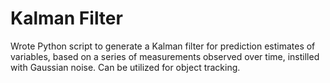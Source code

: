 # Kalman Filter

Wrote Python script to generate a Kalman filter for prediction estimates of variables, based on a series of measurements observed over time, 
instilled with Gaussian noise. Can be utilized for object tracking.
